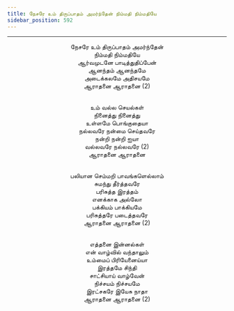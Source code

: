 ```yaml
---
title: நேசரே உம் திருப்பாதம் அமர்ந்தேன் நிம்மதி நிம்மதியே
sidebar_position: 592
---
```


---
<center>
நேசரே உம் திருப்பாதம் அமர்ந்தேன்<br/>
நிம்மதி நிம்மதியே<br/>
ஆர்வமுடனே பாடித்துதிப்பேன்<br/>
ஆனந்தம் ஆனந்தமே<br/>
அடைக்கலமே அதிசயமே<br/>
ஆராதனை ஆராதனை (2)<br/><br/>

உம் வல்ல செயல்கள்<br/>
நினைத்து நினைத்து<br/>
உள்ளமே பொங்குதையா<br/>
நல்லவரே நன்மை செய்தவரே<br/>
நன்றி நன்றி ஐயா<br/>
வல்லவரே நல்லவரே (2)<br/>
ஆராதனை ஆராதனை<br/><br/>

பலியான செம்மறி பாவங்களெல்லாம்<br/>
சுமந்து தீர்த்தவரே<br/>
பரிசுத்த இரத்தம்<br/>
எனக்காக அல்லோ<br/>
பக்கியம் பாக்கியமே<br/>
பரிசுத்தரே படைத்தவரே<br/>
ஆராதனை ஆராதனை (2)<br/><br/>

எத்தனை இன்னல்கள்<br/>
என் வாழ்வில் வந்தாலும்<br/>
உம்மைப் பிரியேனைய்யா<br/>
இரத்தமே சிந்தி<br/>
சாட்சியாய் வாழ்வேன்<br/>
நிச்சயம் நிச்சயமே<br/>
இரட்சகரே இயேசு நாதா<br/>
ஆராதனை ஆராதனை (2)
</center>